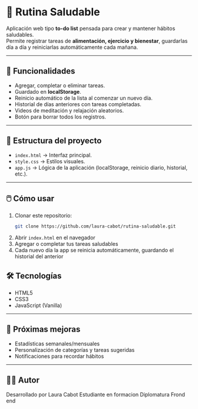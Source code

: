 # 🌱 Rutina Saludable

Aplicación web tipo **to-do list** pensada para crear y mantener hábitos saludables.  
Permite registrar tareas de **alimentación, ejercicio y bienestar**, guardarlas día a día y reiniciarlas automáticamente cada mañana.

---

## 🚀 Funcionalidades
- Agregar, completar o eliminar tareas.
- Guardado en **localStorage**.
- Reinicio automático de la lista al comenzar un nuevo día.
- Historial de días anteriores con tareas completadas.
- Videos de meditación y relajación aleatorios.
- Botón para borrar todos los registros.

---

## 📂 Estructura del proyecto
- `index.html` → Interfaz principal.  
- `style.css` → Estilos visuales.  
- `app.js` → Lógica de la aplicación (localStorage, reinicio diario, historial, etc.).  

---

## 🖱️ Cómo usar
1. Clonar este repositorio:
   ```bash
   git clone https://github.com/laura-cabot/rutina-saludable.git
2. Abrir `index.html` en el navegador  
3. Agregar o completar tus tareas saludables  
4. Cada nuevo día la app se reinicia automáticamente, guardando el historial del anterior  

## 🛠️ Tecnologías
- HTML5  
- CSS3  
- JavaScript (Vanilla)  

---

## 🔮 Próximas mejoras
- Estadísticas semanales/mensuales  
- Personalización de categorías y tareas sugeridas  
- Notificaciones para recordar hábitos  

---

## 👩‍💻 Autor
Desarrollado por Laura Cabot 
Estudiante en formacion Diplomatura Frond end 
